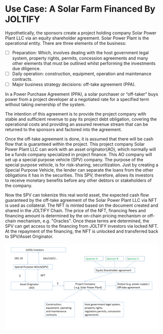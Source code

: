 # Use Case: A Solar Farm Financed By JOLTIFY

Hypothetically, the sponsors create a project holding company Solar Power Plant LLC via an equity shareholder agreement. Solar Power Plant is the operational entity. There are three elements of the business:

* [ ] Preparation: Which, involves dealing with the host government legal system, property rights, permits, concession agreements and many other elements that must be outlined whilst performing the investments due diligence.
* [ ] Daily operation: construction, equipment, operation and maintenance contracts.
* [ ] Major business strategy decisions: off-take agreement (PPA).

In a Power Purchase Agreement (PPA), a solar purchaser or “off-taker” buys power from a project developer at a negotiated rate for a specified term without taking ownership of the system.

The intention of this agreement is to provide the project company with stable and sufficient revenue to pay its project debt obligation, covering the operational costs and providing an assured revenue stream that can be returned to the sponsors and factored into the agreement.

Once the off-take agreement is done, it is assumed that there will be cash flow that is guaranteed within the project. This project company Solar Power Plant LLC can work with an asset originator(AO), which normally will be a funds company specialized in project finance. This AO company will set up a special purpose vehicle (SPV) company. The purpose of the special purpose vehicle, is for risk-sharing, securitization. Just by creating a Special Purpose Vehicle, the lender can separate the loans from the other obligations it has in the securities. This SPV, therefore, allows its investors to receive monetary benefits before any other debtors or stakeholders of the company.

Now the SPV can tokenize this real world asset, the expected cash flow guaranteed by the off-take agreement of the Solar Power Plant LLC via NFT is used as collateral. The NFT is minted based on the document created and shared in the JOLTIFY Chain. The price of the NFT, financing fees and financing amount is determined by the on-chain pricing mechanism or off-chain mechanism, e.g. "Oracles". Once these terms are determined, the SPV can get access to the financing from JOLTIFY investors via locked NFT. At the repayment of the financing, the NFT is unlocked and transferred back to SPV/Asset Originator.

![](<../../.gitbook/assets/project finance solar.png>)
